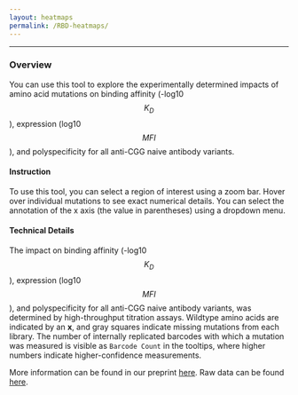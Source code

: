 ```yaml
---
layout: heatmaps
permalink: /RBD-heatmaps/
---
```


---

### Overview

You can use this tool to explore the experimentally determined impacts of amino acid mutations on binding affinity (-log10 $$K_D$$), expression (log10 $$MFI$$), and polyspecificity for all anti-CGG naive antibody variants. 

#### Instruction

To use this tool, you can select a region of interest using a zoom bar. Hover over individual mutations to see exact numerical details. You can select the annotation of the x axis (the value in parentheses) using a dropdown menu.

#### Technical Details

The impact on binding affinity (-log10 $$K_D$$), expression (log10 $$MFI$$), and polyspecificity for all anti-CGG naive antibody variants, was determined by high-throughput titration assays. Wildtype amino acids are indicated by an **x**, and gray squares indicate missing mutations from each library. The number of internally replicated barcodes with which a mutation was measured is visible as `Barcode Count` in the tooltips, where higher numbers indicate higher-confidence measurements.

More information can be found in our preprint [here](). Raw data can be found [here](https://github.com/jbloomlab/Ab-CGGnaive_DMS#deep-mutational-scanning-of-the-cggnaive-scfv). 
